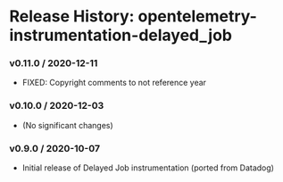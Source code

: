 # Release History: opentelemetry-instrumentation-delayed_job

### v0.11.0 / 2020-12-11

* FIXED: Copyright comments to not reference year 

### v0.10.0 / 2020-12-03

* (No significant changes)

### v0.9.0 / 2020-10-07

* Initial release of Delayed Job instrumentation (ported from Datadog)
